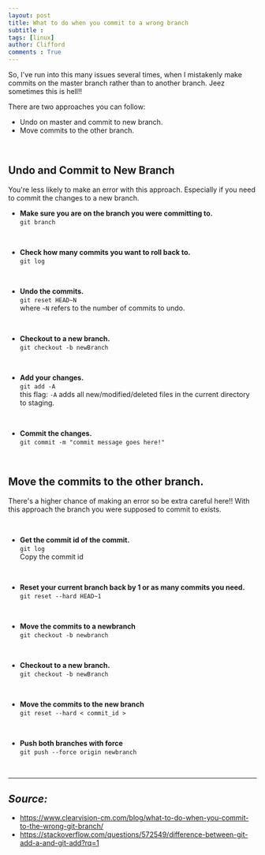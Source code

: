 ```yaml
---
layout: post
title: What to do when you commit to a wrong branch
subtitle :  
tags: [linux]
author: Clifford
comments : True
---
```


So, I've run into this many issues several times, when I mistakenly make commits on the master branch rather than to another branch. Jeez sometimes this is hell!!

There are two approaches you can follow:
- Undo on master and commit to new branch.
- Move commits to the other branch.

<br>

## Undo and Commit to New Branch

You're less likely to make an error with this approach. Especially if you need to commit the changes to a new branch.
<br/>

- **Make sure you are on the branch you were committing to.**   
`git branch`

<br/>

- **Check how many commits you want to roll back to.**   
`git log`

<br/>

- **Undo the commits.**   
`git reset HEAD~N`   
where `~N` refers to the number of commits to undo.

<br/>

- **Checkout to a new branch.**   
`git checkout -b newBranch`

<br/>

- **Add your changes.**   
`git add -A`   
this flag: `-A` adds all new/modified/deleted files in the current directory to staging. 

<br/>

- **Commit the changes.**   
`git commit -m "commit message goes here!"`  

<br/>

## Move the commits to the other branch.   


There's a higher chance of making an error so be extra careful here!! With this approach the branch you were supposed to commit to exists.  

<br/>

- **Get the commit id of the commit.**   
`git log`   
Copy the commit id

<br/>

- **Reset your current branch back by 1 or as many commits you need.**   
`git reset --hard HEAD~1`

<br/>

- **Move the commits to a newbranch**   
`git checkout -b newbranch`

<br/>

- **Checkout to a new branch.**   
`git checkout -b newBranch`

<br/>

- **Move the commits to the new branch**   
`git reset --hard < commit_id >`

<br/>

- **Push both branches with force**    
`git push --force origin newbranch`

<br/>

<hr/>

## _Source:_

- <https://www.clearvision-cm.com/blog/what-to-do-when-you-commit-to-the-wrong-git-branch/>
- <https://stackoverflow.com/questions/572549/difference-between-git-add-a-and-git-add?rq=1>